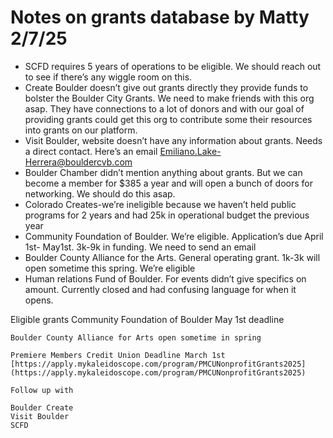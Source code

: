 # Notes on grants database by Matty 2/7/25

- SCFD requires 5 years of operations to be eligible. We should reach out to see if there’s any wiggle room on this.
- Create Boulder doesn’t give out grants directly they provide funds to bolster the Boulder City Grants. We need to make friends with this org asap. They have connections to a lot of donors and with our goal of providing grants could get this org to contribute some their resources into grants on our platform.
- Visit Boulder, website doesn’t have any information about grants. Needs a direct contact. Here’s an email Emiliano.Lake-Herrera@bouldercvb.com
- Boulder Chamber didn’t mention anything about grants. But we can become a member for $385 a year and will open a bunch of doors for networking. We should do this asap.
- Colorado Creates-we’re ineligible because we haven’t held public programs for 2 years and had 25k in operational budget the previous year
- Community Foundation of Boulder. We’re eligible. Application’s due April 1st- May1st. 3k-9k in funding. We need to send an email
- Boulder County Alliance for the Arts. General operating grant. 1k-3k will open sometime this spring. We’re eligible
- Human relations Fund of Boulder. For events didn’t give specifics on amount. Currently closed and had confusing language for when it opens. 

Eligible grants
Community Foundation of Boulder May 1st deadline
    
    Boulder County Alliance for Arts open sometime in spring
    
    Premiere Members Credit Union Deadline March 1st  [https://apply.mykaleidoscope.com/program/PMCUNonprofitGrants2025](https://apply.mykaleidoscope.com/program/PMCUNonprofitGrants2025)
    
    Follow up with
    
    Boulder Create
    Visit Boulder 
    SCFD